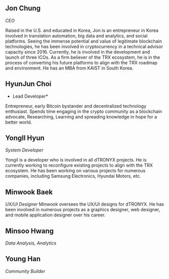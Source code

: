 ## Jon Chung 
*CEO*

Raised in the U.S. and educated in Korea, Jon is an entrepreneur in Korea involved in translation automation, big data and analytics, and social platforms.
Seeing the immense potential and value of legitimate blockchain technologies, he has been involved in cryptocurrency in a technical advisor capacity since 2016.
Currently, he is involved in the development and launch of three ICOs. As a firm believer of the TRX ecosystem, he is in the process of converting his future platforms to align with the TRX roadmap and environment. He has an MBA from KAIST in South Korea.



## HyunJun Choi
* Lead Developer*

Entrepreneur, early Bitcoin bystander and decentralized technology enthusiast. Spends time engaging in the crypto community as a blockchain advocate, Researching, Learning and spreading knowledge in hope for a better world.



## YongIl Hyun 
*System Developer*

Yongil is a developer who is involved in all dTRONYX projects. He is currently working to reconfigure existing projects to align with the TRX ecosystem. He has been working on various projects for numerous companies, including Samsung Electronics, Hyundai Motors, etc.

## Minwook Baek
*UX/UI Designer*
Minwook oversees the UX/UI designs for dTRONYX. He has been involved in numerous projects as a graphics designer, web designer, and mobile application designer over his career. 


## Minsoo Hwang 
*Data Analysis, Analytics*

## Young Han
*Community Builder*





